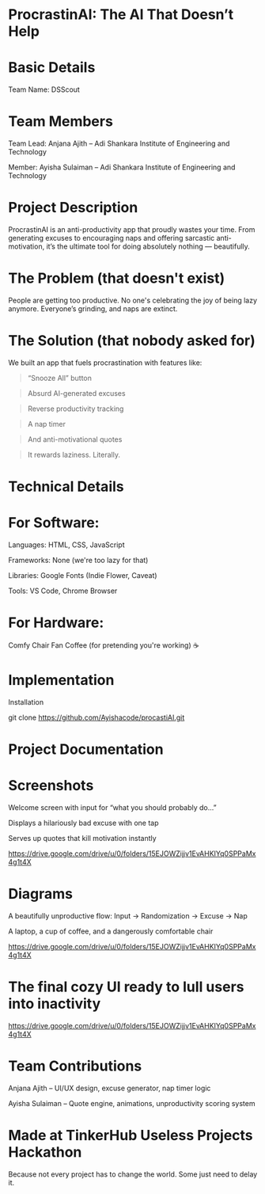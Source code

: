 # ProcrastinAI: The AI That Doesn’t Help

# Basic Details
Team Name: DSScout

# Team Members
Team Lead: Anjana Ajith – Adi Shankara Institute of Engineering and Technology

Member: Ayisha Sulaiman – Adi Shankara Institute of Engineering and Technology

# Project Description
ProcrastinAI is an anti-productivity app that proudly wastes your time. From generating excuses to encouraging naps and offering sarcastic anti-motivation, it’s the ultimate tool for doing absolutely nothing — beautifully.

# The Problem (that doesn't exist)
People are getting too productive. No one's celebrating the joy of being lazy anymore. Everyone’s grinding, and naps are extinct.

# The Solution (that nobody asked for)
We built an app that fuels procrastination with features like:

>“Snooze All” button

>Absurd AI-generated excuses

>Reverse productivity tracking

>A nap timer

>And anti-motivational quotes

>It rewards laziness. Literally.

# Technical Details

# For Software:
Languages: HTML, CSS, JavaScript

Frameworks: None (we're too lazy for that)

Libraries: Google Fonts (Indie Flower, Caveat)

Tools: VS Code, Chrome Browser

# For Hardware:
Comfy Chair 
Fan 
Coffee (for pretending you're working) ☕

# Implementation
  Installation

git clone https://github.com/Ayishacode/procastiAI.git

# Project Documentation

# Screenshots

Welcome screen with input for “what you should probably do…”


Displays a hilariously bad excuse with one tap


Serves up quotes that kill motivation instantly

https://drive.google.com/drive/u/0/folders/15EJOWZijjv1EvAHKIYq0SPPaMx4g1t4X

# Diagrams

A beautifully unproductive flow: Input → Randomization → Excuse → Nap

A laptop, a cup of coffee, and a dangerously comfortable chair

https://drive.google.com/drive/u/0/folders/15EJOWZijjv1EvAHKIYq0SPPaMx4g1t4X

# The final cozy UI ready to lull users into inactivity

https://drive.google.com/drive/u/0/folders/15EJOWZijjv1EvAHKIYq0SPPaMx4g1t4X

# Team Contributions
Anjana Ajith – UI/UX design, excuse generator, nap timer logic

Ayisha Sulaiman – Quote engine, animations, unproductivity scoring system

# Made at TinkerHub Useless Projects Hackathon
Because not every project has to change the world. Some just need to delay it.
